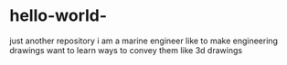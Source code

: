 # hello-world-
just another repository
i am a marine engineer
like to make engineering drawings
want to learn ways to convey them like 3d drawings
